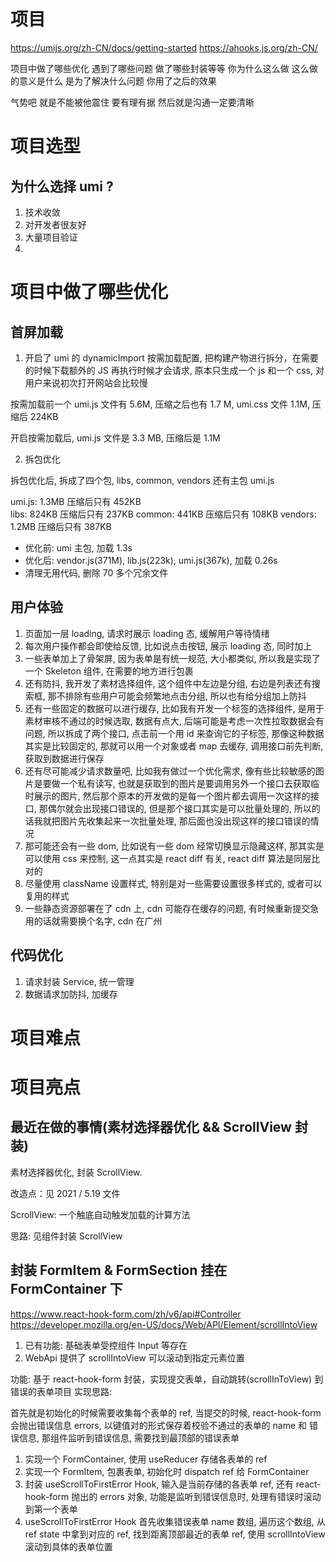 # 项目

https://umijs.org/zh-CN/docs/getting-started
https://ahooks.js.org/zh-CN/

项目中做了哪些优化
遇到了哪些问题
做了哪些封装等等
你为什么这么做
这么做的意义是什么
是为了解决什么问题
你用了之后的效果

气势吧
就是不能被他震住
要有理有据
然后就是沟通一定要清晰

# 项目选型

## 为什么选择 umi ?

1. 技术收敛
2. 对开发者很友好
3. 大量项目验证
4.

# 项目中做了哪些优化

## 首屏加载

1. 开启了 umi 的 dynamicImport 按需加载配置, 把构建产物进行拆分，在需要的时候下载额外的 JS 再执行时候才会请求, 原本只生成一个 js 和一个 css, 对用户来说初次打开网站会比较慢

按需加载前一个 umi.js 文件有 5.6M, 压缩之后也有 1.7 M, umi.css 文件 1.1M, 压缩后 224KB

开启按需加载后, umi.js 文件是 3.3 MB, 压缩后是 1.1M

2. 拆包优化

拆包优化后, 拆成了四个包, libs, common, vendors 还有主包 umi.js

umi.js: 1.3MB 压缩后只有 452KB  
libs: 824KB 压缩后只有 237KB
common: 441KB 压缩后只有 108KB
vendors: 1.2MB 压缩后只有 387KB

- 优化前: umi 主包, 加载 1.3s
- 优化后: vendor.js(371M), lib.js(223k), umi.js(367k), 加载 0.26s
- 清理无用代码, 删除 70 多个冗余文件

## 用户体验

1. 页面加一层 loading, 请求时展示 loading 态, 缓解用户等待情绪
2. 每次用户操作都会即使给反馈, 比如说点击按钮, 展示 loading 态, 同时加上
3. 一些表单加上了骨架屏, 因为表单是有统一规范, 大小都类似, 所以我是实现了一个 Skeleton 组件, 在需要的地方进行包裹
4. 还有防抖, 我开发了素材选择组件, 这个组件中左边是分组, 右边是列表还有搜索框, 那不排除有些用户可能会频繁地点击分组, 所以也有给分组加上防抖
5. 还有一些固定的数据可以进行缓存, 比如我有开发一个标签的选择组件, 是用于素材审核不通过的时候选取, 数据有点大, 后端可能是考虑一次性拉取数据会有问题, 所以拆成了两个接口, 点击前一个用 id 来查询它的子标签, 那像这种数据其实是比较固定的, 那就可以用一个对象或者 map 去缓存, 调用接口前先判断, 获取到数据进行保存
6. 还有尽可能减少请求数量吧, 比如我有做过一个优化需求, 像有些比较敏感的图片是要做一个私有读写, 也就是获取到的图片是要调用另外一个接口去获取临时展示的图片, 然后那个原本的开发做的是每一个图片都去调用一次这样的接口, 那偶尔就会出现接口错误的, 但是那个接口其实是可以批量处理的, 所以的话我就把图片先收集起来一次批量处理, 那后面也没出现这样的接口错误的情况
7. 那可能还会有一些 dom, 比如说有一些 dom 经常切换显示隐藏这样, 那其实是可以使用 css 来控制, 这一点其实是 react diff 有关, react diff 算法是同层比对的
8. 尽量使用 className 设置样式, 特别是对一些需要设置很多样式的, 或者可以复用的样式
9. 一些静态资源部署在了 cdn 上, cdn 可能存在缓存的问题, 有时候重新提交急用的话就需要换个名字, cdn 在广州

## 代码优化

1. 请求封装 Service, 统一管理
2. 数据请求加防抖, 加缓存

# 项目难点

# 项目亮点

## 最近在做的事情(素材选择器优化 && ScrollView 封装)

素材选择器优化, 封装 ScrollView.

改造点：见 2021 / 5.19 文件

ScrollView: 一个触底自动触发加载的计算方法

思路: 见组件封装 ScrollView

## 封装 FormItem & FormSection 挂在 FormContainer 下

https://www.react-hook-form.com/zh/v6/api#Controller
https://developer.mozilla.org/en-US/docs/Web/API/Element/scrollIntoView

1. 已有功能: 基础表单受控组件 Input 等存在
2. WebApi 提供了 scrollIntoView 可以滚动到指定元素位置

功能: 基于 react-hook-form 封装，实现提交表单，自动跳转(scrollInToView) 到错误的表单项目
实现思路:

首先就是初始化的时候需要收集每个表单的 ref, 当提交的时候, react-hook-form 会抛出错误信息 errors, 以键值对的形式保存着校验不通过的表单的 name 和 错误信息, 那组件监听到错误信息, 需要找到最顶部的错误表单

1. 实现一个 FormContainer, 使用 useReducer 存储各表单的 ref
2. 实现一个 FormItem, 包裹表单, 初始化时 dispatch ref 给 FormContainer
3. 封装 useScrollToFirstError Hook, 输入是当前存储的各表单 ref, 还有 react-hook-form 抛出的 errors 对象, 功能是监听到错误信息时, 处理有错误时滚动到第一个表单
4. useScrollToFirstError Hook 首先收集错误表单 name 数组, 遍历这个数组, 从 ref state 中拿到对应的 ref, 找到距离顶部最近的表单 ref, 使用 scrollIntoView 滚动到具体的表单位置

##
